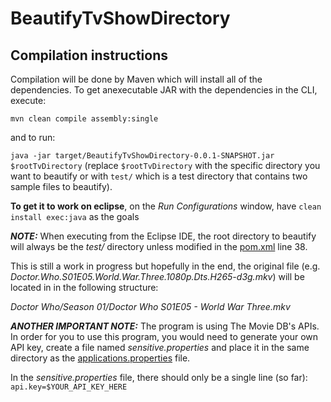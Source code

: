 # BeautifyTvShowDirectory

## Compilation instructions

Compilation will be done by Maven which will install all of the dependencies.
To get anexecutable JAR with the dependencies in the CLI, execute:

`mvn clean compile assembly:single`

and to run:

`java -jar target/BeautifyTvShowDirectory-0.0.1-SNAPSHOT.jar $rootTvDirectory` (replace `$rootTvDirectory` with the specific directory you want to beautify or with `test/` which is a test directory that contains two sample files to beautify).

**To get it to work on eclipse**, on the *Run Configurations* window, have `clean install exec:java` as the goals

**_NOTE:_** When executing from the Eclipse IDE, the root directory to beautify will always be the *test/* directory unless modified in the [pom.xml](https://github.com/MichelGeorgesNajarian/BeautifyTvShowDirectory/blob/master/pom.xml) line 38.

This is still a work in progress but hopefully in the end, the original file (e.g. *Doctor.Who.S01E05.World.War.Three.1080p.Dts.H265-d3g.mkv*) will be located in in the following structure:

*Doctor Who/Season 01/Doctor Who S01E05 - World War Three.mkv*


**_ANOTHER IMPORTANT NOTE:_** The program is using The Movie DB's APIs. In order for you to use this program, you would need to generate your own API key, create a file named *sensitive.properties* and place it in the same directory as the [applications.properties](https://github.com/MichelGeorgesNajarian/BeautifyTvShowDirectory/tree/master/src/main/resources) file.

In the *sensitive.properties* file, there should only be a single line (so far):
`api.key=$YOUR_API_KEY_HERE`
